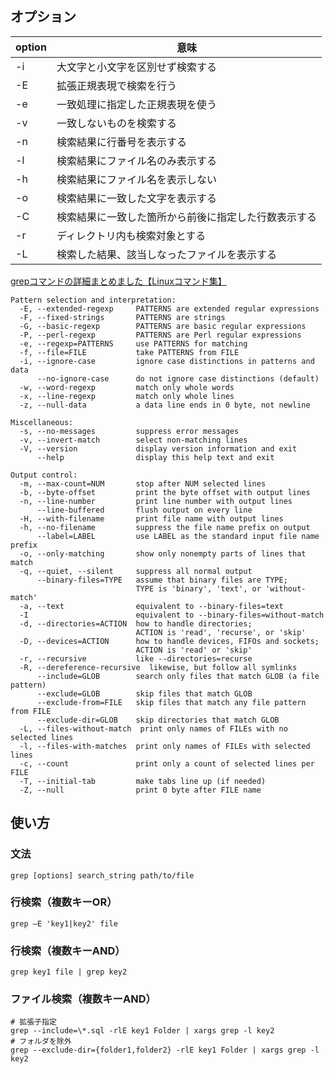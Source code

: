 ## オプション

| option | 意味                         |
| ------ | -------------------------- |
| -i     | 大文字と小文字を区別せず検索する           |
| -E     | 拡張正規表現で検索を行う               |
| -e     | 一致処理に指定した正規表現を使う           |
| -v     | 一致しないものを検索する               |
| -n     | 検索結果に行番号を表示する              |
| -l     | 検索結果にファイル名のみ表示する           |
| -h     | 検索結果にファイル名を表示しない           |
| -o     | 検索結果に一致した文字を表示する           |
| -C     | 検索結果に一致した箇所から前後に指定した行数表示する |
| -r     | ディレクトリ内も検索対象とする            |
| -L     | 検索した結果、該当しなったファイルを表示する     |

[grepコマンドの詳細まとめました【Linuxコマンド集】](https://eng-entrance.com/linux-command-grep#-E)

```textile
Pattern selection and interpretation:
  -E, --extended-regexp     PATTERNS are extended regular expressions
  -F, --fixed-strings       PATTERNS are strings
  -G, --basic-regexp        PATTERNS are basic regular expressions
  -P, --perl-regexp         PATTERNS are Perl regular expressions
  -e, --regexp=PATTERNS     use PATTERNS for matching
  -f, --file=FILE           take PATTERNS from FILE
  -i, --ignore-case         ignore case distinctions in patterns and data
      --no-ignore-case      do not ignore case distinctions (default)
  -w, --word-regexp         match only whole words
  -x, --line-regexp         match only whole lines
  -z, --null-data           a data line ends in 0 byte, not newline

Miscellaneous:
  -s, --no-messages         suppress error messages
  -v, --invert-match        select non-matching lines
  -V, --version             display version information and exit
      --help                display this help text and exit

Output control:
  -m, --max-count=NUM       stop after NUM selected lines
  -b, --byte-offset         print the byte offset with output lines
  -n, --line-number         print line number with output lines
      --line-buffered       flush output on every line
  -H, --with-filename       print file name with output lines
  -h, --no-filename         suppress the file name prefix on output
      --label=LABEL         use LABEL as the standard input file name prefix
  -o, --only-matching       show only nonempty parts of lines that match
  -q, --quiet, --silent     suppress all normal output
      --binary-files=TYPE   assume that binary files are TYPE;
                            TYPE is 'binary', 'text', or 'without-match'
  -a, --text                equivalent to --binary-files=text
  -I                        equivalent to --binary-files=without-match
  -d, --directories=ACTION  how to handle directories;
                            ACTION is 'read', 'recurse', or 'skip'
  -D, --devices=ACTION      how to handle devices, FIFOs and sockets;
                            ACTION is 'read' or 'skip'
  -r, --recursive           like --directories=recurse
  -R, --dereference-recursive  likewise, but follow all symlinks
      --include=GLOB        search only files that match GLOB (a file pattern)
      --exclude=GLOB        skip files that match GLOB
      --exclude-from=FILE   skip files that match any file pattern from FILE
      --exclude-dir=GLOB    skip directories that match GLOB
  -L, --files-without-match  print only names of FILEs with no selected lines
  -l, --files-with-matches  print only names of FILEs with selected lines
  -c, --count               print only a count of selected lines per FILE
  -T, --initial-tab         make tabs line up (if needed)
  -Z, --null                print 0 byte after FILE name
```

## 使い方

### 文法

```shell
grep [options] search_string path/to/file
```

### 行検索（複数キーOR）

```shell
grep –E 'key1|key2' file
```

### 行検索（複数キーAND）

```shell
grep key1 file | grep key2
```

### ファイル検索（複数キーAND）

```shell
# 拡張子指定
grep --include=\*.sql -rlE key1 Folder | xargs grep -l key2
# フォルダを除外
grep --exclude-dir={folder1,folder2} -rlE key1 Folder | xargs grep -l key2
```
